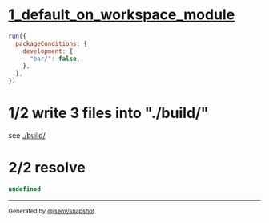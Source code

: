 # [1_default_on_workspace_module](../../development_condition.test.mjs#L39)

```js
run({
  packageConditions: {
    development: {
      "bar/": false,
    },
  },
})
```

# 1/2 write 3 files into "./build/"

see [./build/](./build/)

# 2/2 resolve

```js
undefined
```

---

<sub>
  Generated by <a href="https://github.com/jsenv/core/tree/main/packages/independent/snapshot">@jsenv/snapshot</a>
</sub>

